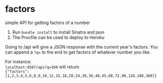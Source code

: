# factors
simple API for getting factors of a number

1. Run `bundle install` to install Sinatra and json
1. The Procfile can be used to deploy to Heroku

Going to /api will give a JSON response with the current year's factors. You can append a `?q=` to the end to get factors of whatever number you like.

For instance:
<br />
`localhost:4567/api?q=360` will return
<br />
`{"factors":[1,2,3,4,5,6,8,9,10,12,15,18,20,24,30,36,40,45,60,72,90,120,180,360]}`
